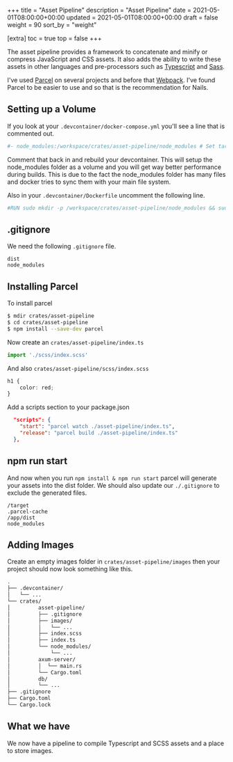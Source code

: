 +++
title = "Asset Pipeline"
description = "Asset Pipeline"
date = 2021-05-01T08:00:00+00:00
updated = 2021-05-01T08:00:00+00:00
draft = false
weight = 90
sort_by = "weight"


[extra]
toc = true
top = false
+++

The asset pipeline provides a framework to concatenate and minify or compress JavaScript and CSS assets. It also adds the ability to write these assets in other languages and pre-processors such as [Typescript](https://www.typescriptlang.org/) and [Sass](https://sass-lang.com/).

I've used [Parcel](https://parceljs.org/) on several projects and before that [Webpack](https://webpack.js.org/). I've found Parcel to be easier to use and so that is the recommendation for Nails.

## Setting up a Volume

If you look at your `.devcontainer/docker-compose.yml` you'll see a line that is commented out.

```yml
#- node_modules:/workspace/crates/asset-pipeline/node_modules # Set target as a volume for performance. 
```

Comment that back in and rebuild your devcontainer. This will setup the node_modules folder as a volume and you will get way better performance during builds. This is due to the fact the node_modules folder has many files and docker tries to sync them with your main file system.

Also in your `.devcontainer/Dockerfile` uncomment the following line.

```Dockerfile
#RUN sudo mkdir -p /workspace/crates/asset-pipeline/node_modules && sudo chown $USERNAME:$USERNAME /workspace/crates/asset-pipeline/node_modules
```

## .gitignore

We need the following `.gitignore` file.

```
dist
node_modules
```

## Installing Parcel

To install parcel

```sh
$ mdir crates/asset-pipeline
$ cd crates/asset-pipeline
$ npm install --save-dev parcel
```

Now create an `crates/asset-pipeline/index.ts`

```typescript
import './scss/index.scss'
```

And also `crates/asset-pipeline/scss/index.scss`

```typescript
h1 {
    color: red;
}
```

Add a scripts section to your package.json

```json
  "scripts": {
    "start": "parcel watch ./asset-pipeline/index.ts",
    "release": "parcel build ./asset-pipeline/index.ts"
  },
```

## npm run start

And now when you run `npm install & npm run start` parcel will generate your assets into the dist folder. We should also update our `./.gitignore` to exclude the generated files.

```
/target
.parcel-cache
/app/dist
node_modules
```

## Adding Images

Create an empty images folder in `crates/asset-pipeline/images` then your project should now look something like this.

```sh
.
├── .devcontainer/
│   └── ...
└── crates/
│         asset-pipeline/
│         ├── .gitignore
│         ├── images/
│         │   └── ...
│         ├── index.scss
│         ├── index.ts
│         └── node_modules/
│             └── ...
│         axum-server/
│         │  └── main.rs
│         └── Cargo.toml
│         db/
│         └── ...
├── .gitignore
├── Cargo.toml
└── Cargo.lock
```

## What we have

We now have a pipeline to compile Typescript and SCSS assets and a place to store images.
